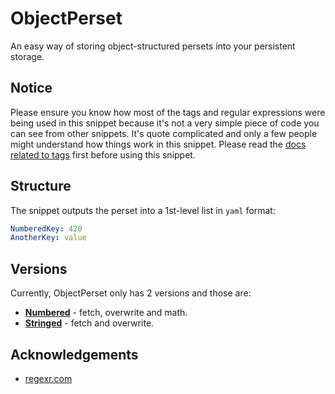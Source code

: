 # ObjectPerset
An easy way of storing object-structured persets into your persistent storage.

## Notice
Please ensure you know how most of the tags and regular expressions were being used in this snippet because it's not a very simple piece of code you can see from other snippets. It's quote complicated and only a few people might understand how things work in this snippet. Please read the [docs related to tags](https://atlas.bot/documentation/tags) first before using this snippet.

## Structure
The snippet outputs the perset into a 1st-level list in `yaml` format:
```yaml
NumberedKey: 420
AnotherKey: value
```

## Versions
Currently, ObjectPerset only has 2 versions and those are:
- [**Numbered**](./ObjectPerset-Number.md) - fetch, overwrite and math.
- [**Stringed**](./ObjectPerset-String.md) - fetch and overwrite.

## Acknowledgements
- [regexr.com](https://regexr.com)
